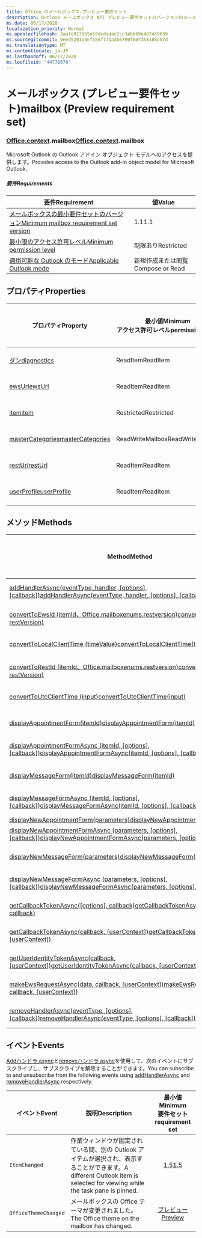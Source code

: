 ```yaml
---
title: Office のメールボックス-プレビュー要件セット
description: Outlook メールボックス API プレビュー要件セットのバージョンのメールボックスオブジェクトモデル。
ms.date: 06/17/2020
localization_priority: Normal
ms.openlocfilehash: 2aafc817555a59dcdadac2cc34bb69e487439639
ms.sourcegitcommit: 9eed5201a3ef556f77ba3b6790f007358188d57d
ms.translationtype: MT
ms.contentlocale: ja-JP
ms.lasthandoff: 06/17/2020
ms.locfileid: "44778670"
---
```

# <a name="mailbox-preview-requirement-set"></a><span data-ttu-id="b231a-103">メールボックス (プレビュー要件セット)</span><span class="sxs-lookup"><span data-stu-id="b231a-103">mailbox (Preview requirement set)</span></span>

### <a name="officecontextmailbox"></a><span data-ttu-id="b231a-104">[Office](office.md)[.context](office.context.md).mailbox</span><span class="sxs-lookup"><span data-stu-id="b231a-104">[Office](office.md)[.context](office.context.md).mailbox</span></span>

<span data-ttu-id="b231a-105">Microsoft Outlook の Outlook アドイン オブジェクト モデルへのアクセスを提供します。</span><span class="sxs-lookup"><span data-stu-id="b231a-105">Provides access to the Outlook add-in object model for Microsoft Outlook.</span></span>

##### <a name="requirements"></a><span data-ttu-id="b231a-106">要件</span><span class="sxs-lookup"><span data-stu-id="b231a-106">Requirements</span></span>

|<span data-ttu-id="b231a-107">要件</span><span class="sxs-lookup"><span data-stu-id="b231a-107">Requirement</span></span>| <span data-ttu-id="b231a-108">値</span><span class="sxs-lookup"><span data-stu-id="b231a-108">Value</span></span>|
|---|---|
|[<span data-ttu-id="b231a-109">メールボックスの最小要件セットのバージョン</span><span class="sxs-lookup"><span data-stu-id="b231a-109">Minimum mailbox requirement set version</span></span>](../../requirement-sets/outlook-api-requirement-sets.md)| <span data-ttu-id="b231a-110">1.1</span><span class="sxs-lookup"><span data-stu-id="b231a-110">1.1</span></span>|
|[<span data-ttu-id="b231a-111">最小限のアクセス許可レベル</span><span class="sxs-lookup"><span data-stu-id="b231a-111">Minimum permission level</span></span>](../../../outlook/understanding-outlook-add-in-permissions.md)| <span data-ttu-id="b231a-112">制限あり</span><span class="sxs-lookup"><span data-stu-id="b231a-112">Restricted</span></span>|
|[<span data-ttu-id="b231a-113">適用可能な Outlook のモード</span><span class="sxs-lookup"><span data-stu-id="b231a-113">Applicable Outlook mode</span></span>](../../../outlook/outlook-add-ins-overview.md#extension-points)| <span data-ttu-id="b231a-114">新規作成または閲覧</span><span class="sxs-lookup"><span data-stu-id="b231a-114">Compose or Read</span></span>|

## <a name="properties"></a><span data-ttu-id="b231a-115">プロパティ</span><span class="sxs-lookup"><span data-stu-id="b231a-115">Properties</span></span>

| <span data-ttu-id="b231a-116">プロパティ</span><span class="sxs-lookup"><span data-stu-id="b231a-116">Property</span></span> | <span data-ttu-id="b231a-117">最小値</span><span class="sxs-lookup"><span data-stu-id="b231a-117">Minimum</span></span><br><span data-ttu-id="b231a-118">アクセス許可レベル</span><span class="sxs-lookup"><span data-stu-id="b231a-118">permission level</span></span> | <span data-ttu-id="b231a-119">モード</span><span class="sxs-lookup"><span data-stu-id="b231a-119">Modes</span></span> | <span data-ttu-id="b231a-120">戻り値の種類</span><span class="sxs-lookup"><span data-stu-id="b231a-120">Return type</span></span> | <span data-ttu-id="b231a-121">最小値</span><span class="sxs-lookup"><span data-stu-id="b231a-121">Minimum</span></span><br><span data-ttu-id="b231a-122">要件セット</span><span class="sxs-lookup"><span data-stu-id="b231a-122">requirement set</span></span> |
|---|---|---|---|:---:|
| [<span data-ttu-id="b231a-123">ダン</span><span class="sxs-lookup"><span data-stu-id="b231a-123">diagnostics</span></span>](/javascript/api/outlook/office.mailbox?view=outlook-js-preview#diagnostics) | <span data-ttu-id="b231a-124">ReadItem</span><span class="sxs-lookup"><span data-stu-id="b231a-124">ReadItem</span></span> | <span data-ttu-id="b231a-125">作成</span><span class="sxs-lookup"><span data-stu-id="b231a-125">Compose</span></span><br><span data-ttu-id="b231a-126">Read</span><span class="sxs-lookup"><span data-stu-id="b231a-126">Read</span></span> | [<span data-ttu-id="b231a-127">Diagnostics</span><span class="sxs-lookup"><span data-stu-id="b231a-127">Diagnostics</span></span>](/javascript/api/outlook/office.diagnostics?view=outlook-js-preview) | [<span data-ttu-id="b231a-128">1.1</span><span class="sxs-lookup"><span data-stu-id="b231a-128">1.1</span></span>](../requirement-set-1.1/outlook-requirement-set-1.1.md) |
| [<span data-ttu-id="b231a-129">ewsUrl</span><span class="sxs-lookup"><span data-stu-id="b231a-129">ewsUrl</span></span>](/javascript/api/outlook/office.mailbox?view=outlook-js-preview#ewsurl) | <span data-ttu-id="b231a-130">ReadItem</span><span class="sxs-lookup"><span data-stu-id="b231a-130">ReadItem</span></span> | <span data-ttu-id="b231a-131">作成</span><span class="sxs-lookup"><span data-stu-id="b231a-131">Compose</span></span><br><span data-ttu-id="b231a-132">Read</span><span class="sxs-lookup"><span data-stu-id="b231a-132">Read</span></span> | <span data-ttu-id="b231a-133">String</span><span class="sxs-lookup"><span data-stu-id="b231a-133">String</span></span> | [<span data-ttu-id="b231a-134">1.1</span><span class="sxs-lookup"><span data-stu-id="b231a-134">1.1</span></span>](../requirement-set-1.1/outlook-requirement-set-1.1.md) |
| [<span data-ttu-id="b231a-135">item</span><span class="sxs-lookup"><span data-stu-id="b231a-135">item</span></span>](office.context.mailbox.item.md) | <span data-ttu-id="b231a-136">Restricted</span><span class="sxs-lookup"><span data-stu-id="b231a-136">Restricted</span></span> | <span data-ttu-id="b231a-137">作成</span><span class="sxs-lookup"><span data-stu-id="b231a-137">Compose</span></span><br><span data-ttu-id="b231a-138">Read</span><span class="sxs-lookup"><span data-stu-id="b231a-138">Read</span></span> | [<span data-ttu-id="b231a-139">アイテム</span><span class="sxs-lookup"><span data-stu-id="b231a-139">Item</span></span>](/javascript/api/outlook/office.item?view=outlook-js-preview) | [<span data-ttu-id="b231a-140">1.1</span><span class="sxs-lookup"><span data-stu-id="b231a-140">1.1</span></span>](../requirement-set-1.1/outlook-requirement-set-1.1.md) |
| [<span data-ttu-id="b231a-141">masterCategories</span><span class="sxs-lookup"><span data-stu-id="b231a-141">masterCategories</span></span>](/javascript/api/outlook/office.mailbox?view=outlook-js-preview#mastercategories) | <span data-ttu-id="b231a-142">ReadWriteMailbox</span><span class="sxs-lookup"><span data-stu-id="b231a-142">ReadWriteMailbox</span></span> | <span data-ttu-id="b231a-143">作成</span><span class="sxs-lookup"><span data-stu-id="b231a-143">Compose</span></span><br><span data-ttu-id="b231a-144">Read</span><span class="sxs-lookup"><span data-stu-id="b231a-144">Read</span></span> | [<span data-ttu-id="b231a-145">MasterCategories</span><span class="sxs-lookup"><span data-stu-id="b231a-145">MasterCategories</span></span>](/javascript/api/outlook/office.mastercategories?view=outlook-js-preview) | [<span data-ttu-id="b231a-146">1.8</span><span class="sxs-lookup"><span data-stu-id="b231a-146">1.8</span></span>](../requirement-set-1.8/outlook-requirement-set-1.8.md) |
| [<span data-ttu-id="b231a-147">restUrl</span><span class="sxs-lookup"><span data-stu-id="b231a-147">restUrl</span></span>](/javascript/api/outlook/office.mailbox?view=outlook-js-preview#resturl) | <span data-ttu-id="b231a-148">ReadItem</span><span class="sxs-lookup"><span data-stu-id="b231a-148">ReadItem</span></span> | <span data-ttu-id="b231a-149">作成</span><span class="sxs-lookup"><span data-stu-id="b231a-149">Compose</span></span><br><span data-ttu-id="b231a-150">Read</span><span class="sxs-lookup"><span data-stu-id="b231a-150">Read</span></span> | <span data-ttu-id="b231a-151">String</span><span class="sxs-lookup"><span data-stu-id="b231a-151">String</span></span> | [<span data-ttu-id="b231a-152">1.5</span><span class="sxs-lookup"><span data-stu-id="b231a-152">1.5</span></span>](../requirement-set-1.5/outlook-requirement-set-1.5.md) |
| [<span data-ttu-id="b231a-153">userProfile</span><span class="sxs-lookup"><span data-stu-id="b231a-153">userProfile</span></span>](/javascript/api/outlook/office.mailbox?view=outlook-js-preview#userprofile) | <span data-ttu-id="b231a-154">ReadItem</span><span class="sxs-lookup"><span data-stu-id="b231a-154">ReadItem</span></span> | <span data-ttu-id="b231a-155">作成</span><span class="sxs-lookup"><span data-stu-id="b231a-155">Compose</span></span><br><span data-ttu-id="b231a-156">Read</span><span class="sxs-lookup"><span data-stu-id="b231a-156">Read</span></span> | [<span data-ttu-id="b231a-157">プロファイル</span><span class="sxs-lookup"><span data-stu-id="b231a-157">UserProfile</span></span>](/javascript/api/outlook/office.userprofile?view=outlook-js-preview) | [<span data-ttu-id="b231a-158">1.1</span><span class="sxs-lookup"><span data-stu-id="b231a-158">1.1</span></span>](../requirement-set-1.1/outlook-requirement-set-1.1.md) |

## <a name="methods"></a><span data-ttu-id="b231a-159">メソッド</span><span class="sxs-lookup"><span data-stu-id="b231a-159">Methods</span></span>

| <span data-ttu-id="b231a-160">Method</span><span class="sxs-lookup"><span data-stu-id="b231a-160">Method</span></span> | <span data-ttu-id="b231a-161">最小値</span><span class="sxs-lookup"><span data-stu-id="b231a-161">Minimum</span></span><br><span data-ttu-id="b231a-162">アクセス許可レベル</span><span class="sxs-lookup"><span data-stu-id="b231a-162">permission level</span></span> | <span data-ttu-id="b231a-163">モード</span><span class="sxs-lookup"><span data-stu-id="b231a-163">Modes</span></span> | <span data-ttu-id="b231a-164">最小値</span><span class="sxs-lookup"><span data-stu-id="b231a-164">Minimum</span></span><br><span data-ttu-id="b231a-165">要件セット</span><span class="sxs-lookup"><span data-stu-id="b231a-165">requirement set</span></span> |
|---|---|---|:---:|
| <span data-ttu-id="b231a-166">[addHandlerAsync(eventType, handler, [options], [callback])](/javascript/api/outlook/office.mailbox?view=outlook-js-preview#addhandlerasync-eventtype--handler--options--callback-)</span><span class="sxs-lookup"><span data-stu-id="b231a-166">[addHandlerAsync(eventType, handler, [options], [callback])](/javascript/api/outlook/office.mailbox?view=outlook-js-preview#addhandlerasync-eventtype--handler--options--callback-)</span></span> | <span data-ttu-id="b231a-167">ReadItem</span><span class="sxs-lookup"><span data-stu-id="b231a-167">ReadItem</span></span> | <span data-ttu-id="b231a-168">作成</span><span class="sxs-lookup"><span data-stu-id="b231a-168">Compose</span></span><br><span data-ttu-id="b231a-169">Read</span><span class="sxs-lookup"><span data-stu-id="b231a-169">Read</span></span> | [<span data-ttu-id="b231a-170">1.5</span><span class="sxs-lookup"><span data-stu-id="b231a-170">1.5</span></span>](../requirement-set-1.5/outlook-requirement-set-1.5.md) |
| [<span data-ttu-id="b231a-171">convertToEwsId (itemId、Office.mailboxenums.restversion)</span><span class="sxs-lookup"><span data-stu-id="b231a-171">convertToEwsId(itemId, restVersion)</span></span>](/javascript/api/outlook/office.mailbox?view=outlook-js-preview#converttoewsid-itemid--restversion-) | <span data-ttu-id="b231a-172">Restricted</span><span class="sxs-lookup"><span data-stu-id="b231a-172">Restricted</span></span> | <span data-ttu-id="b231a-173">作成</span><span class="sxs-lookup"><span data-stu-id="b231a-173">Compose</span></span><br><span data-ttu-id="b231a-174">Read</span><span class="sxs-lookup"><span data-stu-id="b231a-174">Read</span></span> | [<span data-ttu-id="b231a-175">1.3</span><span class="sxs-lookup"><span data-stu-id="b231a-175">1.3</span></span>](../requirement-set-1.3/outlook-requirement-set-1.3.md) |
| [<span data-ttu-id="b231a-176">convertToLocalClientTime (timeValue)</span><span class="sxs-lookup"><span data-stu-id="b231a-176">convertToLocalClientTime(timeValue)</span></span>](/javascript/api/outlook/office.mailbox?view=outlook-js-preview#converttolocalclienttime-timevalue-) | <span data-ttu-id="b231a-177">ReadItem</span><span class="sxs-lookup"><span data-stu-id="b231a-177">ReadItem</span></span> | <span data-ttu-id="b231a-178">作成</span><span class="sxs-lookup"><span data-stu-id="b231a-178">Compose</span></span><br><span data-ttu-id="b231a-179">Read</span><span class="sxs-lookup"><span data-stu-id="b231a-179">Read</span></span> | [<span data-ttu-id="b231a-180">1.1</span><span class="sxs-lookup"><span data-stu-id="b231a-180">1.1</span></span>](../requirement-set-1.1/outlook-requirement-set-1.1.md) |
| [<span data-ttu-id="b231a-181">convertToRestId (itemId、Office.mailboxenums.restversion)</span><span class="sxs-lookup"><span data-stu-id="b231a-181">convertToRestId(itemId, restVersion)</span></span>](/javascript/api/outlook/office.mailbox?view=outlook-js-preview#converttorestid-itemid--restversion-) | <span data-ttu-id="b231a-182">Restricted</span><span class="sxs-lookup"><span data-stu-id="b231a-182">Restricted</span></span> | <span data-ttu-id="b231a-183">作成</span><span class="sxs-lookup"><span data-stu-id="b231a-183">Compose</span></span><br><span data-ttu-id="b231a-184">Read</span><span class="sxs-lookup"><span data-stu-id="b231a-184">Read</span></span> | [<span data-ttu-id="b231a-185">1.3</span><span class="sxs-lookup"><span data-stu-id="b231a-185">1.3</span></span>](../requirement-set-1.3/outlook-requirement-set-1.3.md) |
| [<span data-ttu-id="b231a-186">convertToUtcClientTime (input)</span><span class="sxs-lookup"><span data-stu-id="b231a-186">convertToUtcClientTime(input)</span></span>](/javascript/api/outlook/office.mailbox?view=outlook-js-preview#converttoutcclienttime-input-) | <span data-ttu-id="b231a-187">ReadItem</span><span class="sxs-lookup"><span data-stu-id="b231a-187">ReadItem</span></span> | <span data-ttu-id="b231a-188">作成</span><span class="sxs-lookup"><span data-stu-id="b231a-188">Compose</span></span><br><span data-ttu-id="b231a-189">Read</span><span class="sxs-lookup"><span data-stu-id="b231a-189">Read</span></span> | [<span data-ttu-id="b231a-190">1.1</span><span class="sxs-lookup"><span data-stu-id="b231a-190">1.1</span></span>](../requirement-set-1.1/outlook-requirement-set-1.1.md) |
| [<span data-ttu-id="b231a-191">displayAppointmentForm(itemId)</span><span class="sxs-lookup"><span data-stu-id="b231a-191">displayAppointmentForm(itemId)</span></span>](/javascript/api/outlook/office.mailbox?view=outlook-js-preview#displayappointmentform-itemid-) | <span data-ttu-id="b231a-192">ReadItem</span><span class="sxs-lookup"><span data-stu-id="b231a-192">ReadItem</span></span> | <span data-ttu-id="b231a-193">作成</span><span class="sxs-lookup"><span data-stu-id="b231a-193">Compose</span></span><br><span data-ttu-id="b231a-194">Read</span><span class="sxs-lookup"><span data-stu-id="b231a-194">Read</span></span> | [<span data-ttu-id="b231a-195">1.1</span><span class="sxs-lookup"><span data-stu-id="b231a-195">1.1</span></span>](../requirement-set-1.1/outlook-requirement-set-1.1.md) |
| <span data-ttu-id="b231a-196">[displayAppointmentFormAsync (itemId, [options], [callback])](/javascript/api/outlook/office.mailbox?view=outlook-js-preview#displayappointmentform-itemid--options--callback-)</span><span class="sxs-lookup"><span data-stu-id="b231a-196">[displayAppointmentFormAsync(itemId, [options], [callback])](/javascript/api/outlook/office.mailbox?view=outlook-js-preview#displayappointmentform-itemid--options--callback-)</span></span> | <span data-ttu-id="b231a-197">ReadItem</span><span class="sxs-lookup"><span data-stu-id="b231a-197">ReadItem</span></span> | <span data-ttu-id="b231a-198">作成</span><span class="sxs-lookup"><span data-stu-id="b231a-198">Compose</span></span><br><span data-ttu-id="b231a-199">Read</span><span class="sxs-lookup"><span data-stu-id="b231a-199">Read</span></span> | [<span data-ttu-id="b231a-200">プレビュー</span><span class="sxs-lookup"><span data-stu-id="b231a-200">Preview</span></span>](outlook-requirement-set-preview.md) |
| [<span data-ttu-id="b231a-201">displayMessageForm(itemId)</span><span class="sxs-lookup"><span data-stu-id="b231a-201">displayMessageForm(itemId)</span></span>](/javascript/api/outlook/office.mailbox?view=outlook-js-preview#displaymessageform-itemid-) | <span data-ttu-id="b231a-202">ReadItem</span><span class="sxs-lookup"><span data-stu-id="b231a-202">ReadItem</span></span> | <span data-ttu-id="b231a-203">作成</span><span class="sxs-lookup"><span data-stu-id="b231a-203">Compose</span></span><br><span data-ttu-id="b231a-204">Read</span><span class="sxs-lookup"><span data-stu-id="b231a-204">Read</span></span> | [<span data-ttu-id="b231a-205">1.1</span><span class="sxs-lookup"><span data-stu-id="b231a-205">1.1</span></span>](../requirement-set-1.1/outlook-requirement-set-1.1.md) |
| <span data-ttu-id="b231a-206">[displayMessageFormAsync (itemId, [options], [callback])](/javascript/api/outlook/office.mailbox?view=outlook-js-preview#displaymessageform-itemid--options--callback-)</span><span class="sxs-lookup"><span data-stu-id="b231a-206">[displayMessageFormAsync(itemId, [options], [callback])](/javascript/api/outlook/office.mailbox?view=outlook-js-preview#displaymessageform-itemid--options--callback-)</span></span> | <span data-ttu-id="b231a-207">ReadItem</span><span class="sxs-lookup"><span data-stu-id="b231a-207">ReadItem</span></span> | <span data-ttu-id="b231a-208">作成</span><span class="sxs-lookup"><span data-stu-id="b231a-208">Compose</span></span><br><span data-ttu-id="b231a-209">Read</span><span class="sxs-lookup"><span data-stu-id="b231a-209">Read</span></span> | [<span data-ttu-id="b231a-210">プレビュー</span><span class="sxs-lookup"><span data-stu-id="b231a-210">Preview</span></span>](outlook-requirement-set-preview.md) |
| [<span data-ttu-id="b231a-211">displayNewAppointmentForm(parameters)</span><span class="sxs-lookup"><span data-stu-id="b231a-211">displayNewAppointmentForm(parameters)</span></span>](/javascript/api/outlook/office.mailbox?view=outlook-js-preview#displaynewappointmentform-parameters-) | <span data-ttu-id="b231a-212">ReadItem</span><span class="sxs-lookup"><span data-stu-id="b231a-212">ReadItem</span></span> | <span data-ttu-id="b231a-213">Read</span><span class="sxs-lookup"><span data-stu-id="b231a-213">Read</span></span> | [<span data-ttu-id="b231a-214">1.1</span><span class="sxs-lookup"><span data-stu-id="b231a-214">1.1</span></span>](../requirement-set-1.1/outlook-requirement-set-1.1.md) |
| <span data-ttu-id="b231a-215">[displayNewAppointmentFormAsync (parameters, [options], [callback])](/javascript/api/outlook/office.mailbox?view=outlook-js-preview#displaynewappointmentform-parameters--options--callback-)</span><span class="sxs-lookup"><span data-stu-id="b231a-215">[displayNewAppointmentFormAsync(parameters, [options], [callback])](/javascript/api/outlook/office.mailbox?view=outlook-js-preview#displaynewappointmentform-parameters--options--callback-)</span></span> | <span data-ttu-id="b231a-216">ReadItem</span><span class="sxs-lookup"><span data-stu-id="b231a-216">ReadItem</span></span> | <span data-ttu-id="b231a-217">Read</span><span class="sxs-lookup"><span data-stu-id="b231a-217">Read</span></span> | [<span data-ttu-id="b231a-218">プレビュー</span><span class="sxs-lookup"><span data-stu-id="b231a-218">Preview</span></span>](outlook-requirement-set-preview.md) |
| [<span data-ttu-id="b231a-219">displayNewMessageForm(parameters)</span><span class="sxs-lookup"><span data-stu-id="b231a-219">displayNewMessageForm(parameters)</span></span>](/javascript/api/outlook/office.mailbox?view=outlook-js-preview#displaynewmessageform-parameters-) | <span data-ttu-id="b231a-220">ReadItem</span><span class="sxs-lookup"><span data-stu-id="b231a-220">ReadItem</span></span> | <span data-ttu-id="b231a-221">作成</span><span class="sxs-lookup"><span data-stu-id="b231a-221">Compose</span></span><br><span data-ttu-id="b231a-222">Read</span><span class="sxs-lookup"><span data-stu-id="b231a-222">Read</span></span> | [<span data-ttu-id="b231a-223">1.6</span><span class="sxs-lookup"><span data-stu-id="b231a-223">1.6</span></span>](../requirement-set-1.6/outlook-requirement-set-1.6.md) |
| <span data-ttu-id="b231a-224">[displayNewMessageFormAsync (parameters, [options], [callback])](/javascript/api/outlook/office.mailbox?view=outlook-js-preview#displaynewmessageform-parameters--options--callback-)</span><span class="sxs-lookup"><span data-stu-id="b231a-224">[displayNewMessageFormAsync(parameters, [options], [callback])](/javascript/api/outlook/office.mailbox?view=outlook-js-preview#displaynewmessageform-parameters--options--callback-)</span></span> | <span data-ttu-id="b231a-225">ReadItem</span><span class="sxs-lookup"><span data-stu-id="b231a-225">ReadItem</span></span> | <span data-ttu-id="b231a-226">作成</span><span class="sxs-lookup"><span data-stu-id="b231a-226">Compose</span></span><br><span data-ttu-id="b231a-227">Read</span><span class="sxs-lookup"><span data-stu-id="b231a-227">Read</span></span> | [<span data-ttu-id="b231a-228">プレビュー</span><span class="sxs-lookup"><span data-stu-id="b231a-228">Preview</span></span>](outlook-requirement-set-preview.md) |
| <span data-ttu-id="b231a-229">[getCallbackTokenAsync([options], callback)](/javascript/api/outlook/office.mailbox?view=outlook-js-preview#getcallbacktokenasync-options--callback-)</span><span class="sxs-lookup"><span data-stu-id="b231a-229">[getCallbackTokenAsync([options], callback)](/javascript/api/outlook/office.mailbox?view=outlook-js-preview#getcallbacktokenasync-options--callback-)</span></span> | <span data-ttu-id="b231a-230">ReadItem</span><span class="sxs-lookup"><span data-stu-id="b231a-230">ReadItem</span></span> | <span data-ttu-id="b231a-231">作成</span><span class="sxs-lookup"><span data-stu-id="b231a-231">Compose</span></span><br><span data-ttu-id="b231a-232">Read</span><span class="sxs-lookup"><span data-stu-id="b231a-232">Read</span></span> | [<span data-ttu-id="b231a-233">1.5</span><span class="sxs-lookup"><span data-stu-id="b231a-233">1.5</span></span>](../requirement-set-1.5/outlook-requirement-set-1.5.md) |
| <span data-ttu-id="b231a-234">[getCallbackTokenAsync(callback, [userContext])](/javascript/api/outlook/office.mailbox?view=outlook-js-preview#getcallbacktokenasync-callback--usercontext-)</span><span class="sxs-lookup"><span data-stu-id="b231a-234">[getCallbackTokenAsync(callback, [userContext])](/javascript/api/outlook/office.mailbox?view=outlook-js-preview#getcallbacktokenasync-callback--usercontext-)</span></span> | <span data-ttu-id="b231a-235">ReadItem</span><span class="sxs-lookup"><span data-stu-id="b231a-235">ReadItem</span></span> | <span data-ttu-id="b231a-236">作成</span><span class="sxs-lookup"><span data-stu-id="b231a-236">Compose</span></span><br><span data-ttu-id="b231a-237">Read</span><span class="sxs-lookup"><span data-stu-id="b231a-237">Read</span></span> | [<span data-ttu-id="b231a-238">1.3</span><span class="sxs-lookup"><span data-stu-id="b231a-238">1.3</span></span>](../requirement-set-1.3/outlook-requirement-set-1.3.md)<br>[<span data-ttu-id="b231a-239">1.1</span><span class="sxs-lookup"><span data-stu-id="b231a-239">1.1</span></span>](../requirement-set-1.1/outlook-requirement-set-1.1.md) |
| <span data-ttu-id="b231a-240">[getUserIdentityTokenAsync(callback, [userContext])](/javascript/api/outlook/office.mailbox?view=outlook-js-preview#getuseridentitytokenasync-callback--usercontext-)</span><span class="sxs-lookup"><span data-stu-id="b231a-240">[getUserIdentityTokenAsync(callback, [userContext])](/javascript/api/outlook/office.mailbox?view=outlook-js-preview#getuseridentitytokenasync-callback--usercontext-)</span></span> | <span data-ttu-id="b231a-241">ReadItem</span><span class="sxs-lookup"><span data-stu-id="b231a-241">ReadItem</span></span> | <span data-ttu-id="b231a-242">作成</span><span class="sxs-lookup"><span data-stu-id="b231a-242">Compose</span></span><br><span data-ttu-id="b231a-243">Read</span><span class="sxs-lookup"><span data-stu-id="b231a-243">Read</span></span> | [<span data-ttu-id="b231a-244">1.1</span><span class="sxs-lookup"><span data-stu-id="b231a-244">1.1</span></span>](../requirement-set-1.1/outlook-requirement-set-1.1.md) |
| <span data-ttu-id="b231a-245">[makeEwsRequestAsync(data, callback, [userContext])](/javascript/api/outlook/office.mailbox?view=outlook-js-preview#makeewsrequestasync-data--callback--usercontext-)</span><span class="sxs-lookup"><span data-stu-id="b231a-245">[makeEwsRequestAsync(data, callback, [userContext])](/javascript/api/outlook/office.mailbox?view=outlook-js-preview#makeewsrequestasync-data--callback--usercontext-)</span></span> | <span data-ttu-id="b231a-246">ReadWriteMailbox</span><span class="sxs-lookup"><span data-stu-id="b231a-246">ReadWriteMailbox</span></span> | <span data-ttu-id="b231a-247">作成</span><span class="sxs-lookup"><span data-stu-id="b231a-247">Compose</span></span><br><span data-ttu-id="b231a-248">Read</span><span class="sxs-lookup"><span data-stu-id="b231a-248">Read</span></span> | [<span data-ttu-id="b231a-249">1.1</span><span class="sxs-lookup"><span data-stu-id="b231a-249">1.1</span></span>](../requirement-set-1.1/outlook-requirement-set-1.1.md) |
| <span data-ttu-id="b231a-250">[removeHandlerAsync(eventType, [options], [callback])](/javascript/api/outlook/office.mailbox?view=outlook-js-preview#removehandlerasync-eventtype--options--callback-)</span><span class="sxs-lookup"><span data-stu-id="b231a-250">[removeHandlerAsync(eventType, [options], [callback])](/javascript/api/outlook/office.mailbox?view=outlook-js-preview#removehandlerasync-eventtype--options--callback-)</span></span> | <span data-ttu-id="b231a-251">ReadItem</span><span class="sxs-lookup"><span data-stu-id="b231a-251">ReadItem</span></span> | <span data-ttu-id="b231a-252">作成</span><span class="sxs-lookup"><span data-stu-id="b231a-252">Compose</span></span><br><span data-ttu-id="b231a-253">Read</span><span class="sxs-lookup"><span data-stu-id="b231a-253">Read</span></span> | [<span data-ttu-id="b231a-254">1.5</span><span class="sxs-lookup"><span data-stu-id="b231a-254">1.5</span></span>](../requirement-set-1.5/outlook-requirement-set-1.5.md) |

## <a name="events"></a><span data-ttu-id="b231a-255">イベント</span><span class="sxs-lookup"><span data-stu-id="b231a-255">Events</span></span>

<span data-ttu-id="b231a-256">[Addハンドラ async](/javascript/api/outlook/office.mailbox?view=outlook-js-preview#addhandlerasync-eventtype--handler--options--callback-)と[removeハンドラ async](/javascript/api/outlook/office.mailbox?view=outlook-js-preview#removehandlerasync-eventtype--options--callback-)を使用して、次のイベントにサブスクライブし、サブスクライブを解除することができます。</span><span class="sxs-lookup"><span data-stu-id="b231a-256">You can subscribe to and unsubscribe from the following events using [addHandlerAsync](/javascript/api/outlook/office.mailbox?view=outlook-js-preview#addhandlerasync-eventtype--handler--options--callback-) and [removeHandlerAsync](/javascript/api/outlook/office.mailbox?view=outlook-js-preview#removehandlerasync-eventtype--options--callback-) respectively.</span></span>

| <span data-ttu-id="b231a-257">イベント</span><span class="sxs-lookup"><span data-stu-id="b231a-257">Event</span></span> | <span data-ttu-id="b231a-258">説明</span><span class="sxs-lookup"><span data-stu-id="b231a-258">Description</span></span> | <span data-ttu-id="b231a-259">最小値</span><span class="sxs-lookup"><span data-stu-id="b231a-259">Minimum</span></span><br><span data-ttu-id="b231a-260">要件セット</span><span class="sxs-lookup"><span data-stu-id="b231a-260">requirement set</span></span> |
|---|---|:---:|
|`ItemChanged`| <span data-ttu-id="b231a-261">作業ウィンドウが固定されている間、別の Outlook アイテムが選択され、表示することができます。</span><span class="sxs-lookup"><span data-stu-id="b231a-261">A different Outlook item is selected for viewing while the task pane is pinned.</span></span> | [<span data-ttu-id="b231a-262">1.5</span><span class="sxs-lookup"><span data-stu-id="b231a-262">1.5</span></span>](../requirement-set-1.5/outlook-requirement-set-1.5.md) |
|`OfficeThemeChanged`| <span data-ttu-id="b231a-263">メールボックスの Office テーマが変更されました。</span><span class="sxs-lookup"><span data-stu-id="b231a-263">The Office theme on the mailbox has changed.</span></span> | [<span data-ttu-id="b231a-264">プレビュー</span><span class="sxs-lookup"><span data-stu-id="b231a-264">Preview</span></span>](../preview-requirement-set/outlook-requirement-set-preview.md) |

